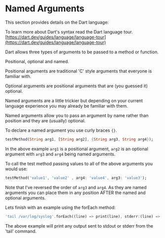 # Named Arguments

This section provides details on the Dart language:

To learn more about Dart's syntax read the Dart language tour. [https://dart.dev/guides/language/language-tour](https://dart.dev/guides/language/language-tour)

Dart allows three types of arguments to be passed to a method or function.

Positional, optional and named.

Positional arguments are traditional 'C' style arguments that everyone is familiar with.

Optional arguments are positional arguments that are \(you guessed it\) optional.

Named arguments are a little trickier but depending on your current language experience you may already be familiar with them.

Named arguments allow you to pass an argument by name rather than position and they are \(usually\) optional.

To declare a named argument you use curly braces `{}`.

```dart
testMethod(String arg1, [String arg2], {String arg3, String arg4});
```

In the above example `arg1` is a positional argument, `arg2` is an optional argument with `arg3` and `arg4` being named arguments.

To call the test method passing values to all of the above arguments you would use:

```dart
testMethod('value1', 'value2' , arg4: 'value4', arg3: 'value3');
```

Note that I've reversed the order of `arg3` and `arg4`. As they are named arguments you can place them in any position AFTER the named and optional arguments.

Lets finish with an example using the forEach method:

```dart
'tail /var/log/syslog'.forEach((line) => print(line), stderr:(line) => print(line));
```

The above example will print any output sent to stdout or stderr from the 'tail' command.

